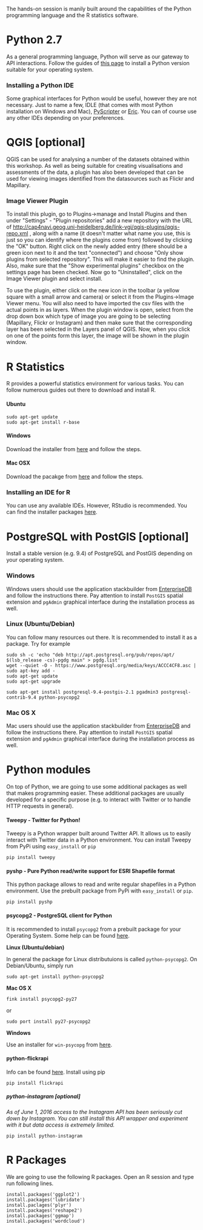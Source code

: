 The hands-on session is manily built around the capabilities of the Python programming language and the R statistics software.

# Python 2.7

As a general programming language, Python will serve as our gateway to API interactions. Follow the guides of [this page](https://wiki.python.org/moin/BeginnersGuide/Download) to install a Python version suitable for your operating system.

### Installing a Python IDE

Some graphical interfaces for Python would be useful, however they are not necessary. Just to name a few, IDLE (that comes with most Python installation on Windows and Mac), [PyScripter](https://sourceforge.net/projects/pyscripter/) or
[Eric](http://eric-ide.python-projects.org/eric-download.html). You can of course use any other IDEs depending on your preferences.

# QGIS [optional]
QGIS can be used for analysing a number of the datasets obtained within this workshop. As well as being suitable for creating visualisations and assessments of the data, a plugin has also been developed that can be used for viewing images identified from the datasources such as Flickr and Mapillary. 

### Image Viewer Plugin
To install this plugin, go to Plugins->manage and Install Plugins and then under "Settings" - "Plugin repositories" add a new repository with the URL of http://cap4navi.geog.uni-heidelberg.de/link-vgi/qgis-plugins/qgis-repo.xml , along with a name (it doesn't matter what name you use, this is just so you can identify where the plugins come from) followed by clicking the "OK" button. Right click on the newly added entry (there should be a green icon next to it and the text "connected") and choose "Only show plugins from selected repository". This will make it easier to find the plugin. Also, make sure that the "Show experimental plugins" checkbox on the settings page has been checked. Now go to "Uninstalled", click on the Image Viewer plugin and select install.

To use the plugin, either click on the new icon in the toolbar (a yellow square with a small arrow and camera) or select it from the Plugins->Image Viewer menu. You will also need to have imported the csv files with the actual points in as layers. When the plugin window is open, select from the drop down box which type of image you are going to be selecting (Mapillary, Flickr or Instagram) and then make sure that the corresponding layer has been selected in the Layers panel of QGIS. Now, when you click on one of the points form this layer, the image will be shown in the plugin window.

# R Statistics

R provides a powerful statistics environment for various tasks. You can follow numerous guides out there to download and install R.

#### Ubuntu

```
sudo apt-get update
sudo apt-get install r-base
```

#### Windows

Download the installer from [here](https://cran.r-project.org/bin/windows/base/) and follow the steps.

#### Mac OSX

Download the pacakge from [here](https://cran.rstudio.com/bin/macosx/) and follow the steps.

### Installing an IDE for R

You can use any available IDEs. However, RStudio is recommended. You can find the installer packages [here](https://www.rstudio.com/products/rstudio/download/).

# PostgreSQL with PostGIS [optional]

Install a stable version (e.g. 9.4) of PostgreSQL and PostGIS depending on your operating system.

### Windows

Windows users should use the application stackbuilder from [EnterpriseDB](http://www.enterprisedb.com/products-services-training/pgdownload) and follow the instructions there. Pay attention to install `PostGIS` spatial extension and `pgAdmin` graphical interface during the installation process as well.

### Linux (Ubuntu/Debian)

You can follow many resources out there. It is recommended to install it as a package. Try for example

```
sudo sh -c 'echo "deb http://apt.postgresql.org/pub/repos/apt/ $(lsb_release -cs)-pgdg main" > pgdg.list'
wget --quiet -O - https://www.postgresql.org/media/keys/ACCC4CF8.asc | sudo apt-key add -
sudo apt-get update
sudo apt-get upgrade

sudo apt-get install postgresql-9.4-postgis-2.1 pgadmin3 postgresql-contrib-9.4 python-psycopg2
```

### Mac OS X

Mac users should use the application stackbuilder from [EnterpriseDB](http://www.enterprisedb.com/products-services-training/pgdownload) and follow the instructions there. Pay attention to install `PostGIS` spatial extension and `pgAdmin` graphical interface during the installation process as well.

# Python modules

On top of Python, we are going to use some additional packages as well that makes programming easier. These additional packages are usually developed for a specific purpose (e.g. to interact with Twitter or to handle HTTP requests in general).

#### Tweepy - Twitter for Python!

Tweepy is a Python wrapper built around Twitter API. It allows us to easily interact with Twitter data in a Python environment.  You can install Tweepy from PyPi using `easy_install` or `pip`

```
pip install tweepy
```

#### pyshp - Pure Python read/write support for ESRI Shapefile format

This python package allows to read and write regular shapefiles in a Python environment. Use the prebuilt package from PyPi with `easy_install` or `pip`.

```
pip install pyshp
```

#### psycopg2 - PostgreSQL client for Python

It is recommended to install `psycopg2` from a prebuilt package for your Operating System. Some help can be found [here](initd.org/psycopg/docs/install.html).

**Linux (Ubuntu/debian)**

In general the package for Linux distributuions is called `python-psycopg2`. On Debian/Ubuntu, simply run

```
sudo apt-get install python-psycopg2
```

**Mac OS X**

```
fink install psycopg2-py27
```
or
```
sudo port install py27-psycopg2
```

**Windows**

Use an installer for `win-psycopg` from [here](www.stickpeople.com/projects/python/win-psycopg).

#### python-flickrapi
Info can be found [here](https://pypi.python.org/pypi/flickrapi). Install using pip

```
pip install flickrapi
```

##### python-instagram [optional]

*As of June 1, 2016 access to the Instagram API has been seriously cut down by Instagram. You can still install this API wrapper and experiment with it but data access is extremely limited.*
```
pip install python-instagram
```

# R Packages

We are going to use the following R packages. Open an R session and type run following lines.

```Rscript
install.packages('ggplot2')
install.packages('lubridate')
install.paclages('plyr')
install.packages('reshape2')
install.packages('ggmap')
install.packages('wordcloud')
```
